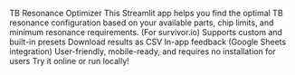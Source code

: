TB Resonance Optimizer
This Streamlit app helps you find the optimal TB resonance configuration based on your available parts, chip limits, and minimum resonance requirements.
(For survivor.io)
Supports custom and built-in presets
Download results as CSV
In-app feedback (Google Sheets integration)
User-friendly, mobile-ready, and requires no installation for users
Try it online or run locally!
